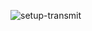 
![setup-transmit](https://user-images.githubusercontent.com/27503182/164970872-2113a693-620e-4f35-8c5a-70807a29e4c5.JPG)
